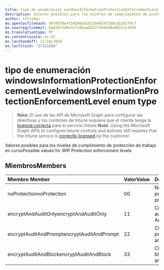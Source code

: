 ```yaml
---
title: tipo de enumeración windowsInformationProtectionEnforcementLevel
description: Valores posibles para los niveles de cumplimiento de protección de trabajo en curso
author: tfitzmac
ms.openlocfilehash: 84f60f0e4f59206d420219e8547160c85202f9cf
ms.sourcegitcommit: 6a82bf240a3cfc0baabd227349e08a08311e3d44
ms.translationtype: MT
ms.contentlocale: es-ES
ms.lasthandoff: 12/18/2018
ms.locfileid: "27313268"
---
```

# <a name="windowsinformationprotectionenforcementlevel-enum-type"></a><span data-ttu-id="d68a4-103">tipo de enumeración windowsInformationProtectionEnforcementLevel</span><span class="sxs-lookup"><span data-stu-id="d68a4-103">windowsInformationProtectionEnforcementLevel enum type</span></span>

> <span data-ttu-id="d68a4-104">**Nota:** El uso de las API de Microsoft Graph para configurar las directivas y los controles de Intune requiere que el cliente tenga la [licencia correcta](https://go.microsoft.com/fwlink/?linkid=839381) para el servicio Intune.</span><span class="sxs-lookup"><span data-stu-id="d68a4-104">**Note:** Using the Microsoft Graph APIs to configure Intune controls and policies still requires that the Intune service is [correctly licensed](https://go.microsoft.com/fwlink/?linkid=839381) by the customer.</span></span>

<span data-ttu-id="d68a4-105">Valores posibles para los niveles de cumplimiento de protección de trabajo en curso</span><span class="sxs-lookup"><span data-stu-id="d68a4-105">Possible values for WIP Protection enforcement levels</span></span>
## <a name="members"></a><span data-ttu-id="d68a4-106">Miembros</span><span class="sxs-lookup"><span data-stu-id="d68a4-106">Members</span></span>
|<span data-ttu-id="d68a4-107">Miembro	</span><span class="sxs-lookup"><span data-stu-id="d68a4-107">Member</span></span>|<span data-ttu-id="d68a4-108">Valor</span><span class="sxs-lookup"><span data-stu-id="d68a4-108">Value</span></span>|<span data-ttu-id="d68a4-109">Descripción</span><span class="sxs-lookup"><span data-stu-id="d68a4-109">Description</span></span>|
|:---|:---|:---|
|<span data-ttu-id="d68a4-110">noProtection</span><span class="sxs-lookup"><span data-stu-id="d68a4-110">noProtection</span></span>|<span data-ttu-id="d68a4-111">0</span><span class="sxs-lookup"><span data-stu-id="d68a4-111">0</span></span>|<span data-ttu-id="d68a4-112">No cumplimiento de protección de</span><span class="sxs-lookup"><span data-stu-id="d68a4-112">No protection enforcement</span></span>|
|<span data-ttu-id="d68a4-113">encryptAndAuditOnly</span><span class="sxs-lookup"><span data-stu-id="d68a4-113">encryptAndAuditOnly</span></span>|<span data-ttu-id="d68a4-114">1</span><span class="sxs-lookup"><span data-stu-id="d68a4-114">1</span></span>|<span data-ttu-id="d68a4-115">Cifrar y sólo de auditoría</span><span class="sxs-lookup"><span data-stu-id="d68a4-115">Encrypt and Audit only</span></span>|
|<span data-ttu-id="d68a4-116">encryptAuditAndPrompt</span><span class="sxs-lookup"><span data-stu-id="d68a4-116">encryptAuditAndPrompt</span></span>|<span data-ttu-id="d68a4-117">2</span><span class="sxs-lookup"><span data-stu-id="d68a4-117">2</span></span>|<span data-ttu-id="d68a4-118">Cifrar, auditoría y preguntar</span><span class="sxs-lookup"><span data-stu-id="d68a4-118">Encrypt, Audit and Prompt</span></span>|
|<span data-ttu-id="d68a4-119">encryptAuditAndBlock</span><span class="sxs-lookup"><span data-stu-id="d68a4-119">encryptAuditAndBlock</span></span>|<span data-ttu-id="d68a4-120">3</span><span class="sxs-lookup"><span data-stu-id="d68a4-120">3</span></span>|<span data-ttu-id="d68a4-121">Cifrar, auditar y bloquear</span><span class="sxs-lookup"><span data-stu-id="d68a4-121">Encrypt, Audit and Block</span></span>|



